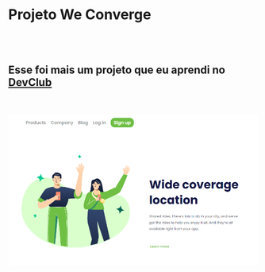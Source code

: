<h1>Projeto We Converge</h1>
<br>
<br>
<h2>Esse foi mais um projeto que eu aprendi no <a href="https://rodolfomori.com.br/devclub">DevClub</a></h2>
<br>
<br>
<img src="https://github.com/patriciah22/We-Converge/blob/main/img/Casal%201Figma.png?raw=true"/>
